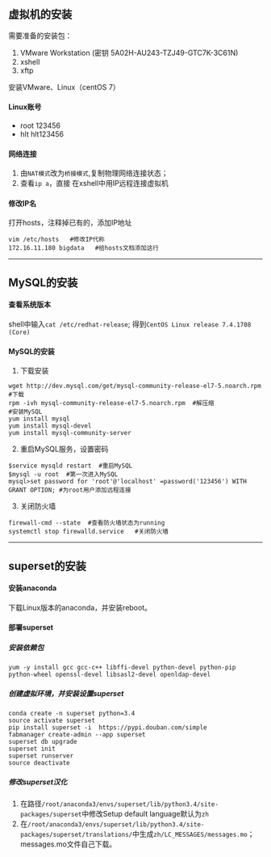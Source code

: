 ## 虚拟机的安装
需要准备的安装包：
1. VMware Workstation (密钥 5A02H-AU243-TZJ49-GTC7K-3C61N)  
1. xshell
1. xftp

安装VMware、Linux（centOS 7）

#### Linux账号
- root 123456
- hlt hlt123456

#### 网络连接
1. 由`NAT模式`改为`桥接模式`,复制物理网络连接状态；
1. 查看`ip a`，直接 在xshell中用IP远程连接虚拟机

#### 修改IP名
 打开hosts，注释掉已有的，添加IP地址
```
vim /etc/hosts   #修改IP代称
172.16.11.180 bigdata   #给hosts文档添加这行
```
---
## MySQL的安装
#### 查看系统版本
shell中输入`cat /etc/redhat-release`;
得到`CentOS Linux release 7.4.1708 (Core) `
#### MySQL的安装
1. 下载安装
```
wget http://dev.mysql.com/get/mysql-community-release-el7-5.noarch.rpm  #下载
rpm -ivh mysql-community-release-el7-5.noarch.rpm  #解压缩
#安装MySQL
yum install mysql
yum install mysql-devel
yum install mysql-community-server
```
2. 重启MySQL服务，设置密码
```
$service mysqld restart  #重启MySQL
$mysql -u root  #第一次进入MySQL
mysql>set password for 'root'@'localhost' =password('123456') WITH GRANT OPTION; #为root用户添加远程连接
```
3. 关闭防火墙
```
firewall-cmd --state  #查看防火墙状态为running
systemctl stop firewalld.service   #关闭防火墙
```
---
## superset的安装
#### 安装anaconda
下载Linux版本的anaconda，并安装reboot。
#### 部署superset
##### 安装依赖包
```
yum -y install gcc gcc-c++ libffi-devel python-devel python-pip python-wheel openssl-devel libsasl2-devel openldap-devel
```
##### 创建虚拟环境，并安装设置superset
```
conda create -n superset python=3.4
source activate superset
pip install superset -i  https://pypi.douban.com/simple
fabmanager create-admin --app superset
superset db upgrade
superset init
superset runserver
source deactivate
```
##### 修改superset汉化
1. 在路径`/root/anaconda3/envs/superset/lib/python3.4/site-packages/superset`中修改Setup default language默认为`zh`
1. 在`/root/anaconda3/envs/superset/lib/python3.4/site-packages/superset/translations/`中生成`zh/LC_MESSAGES/messages.mo`；messages.mo文件自己下载。
 



